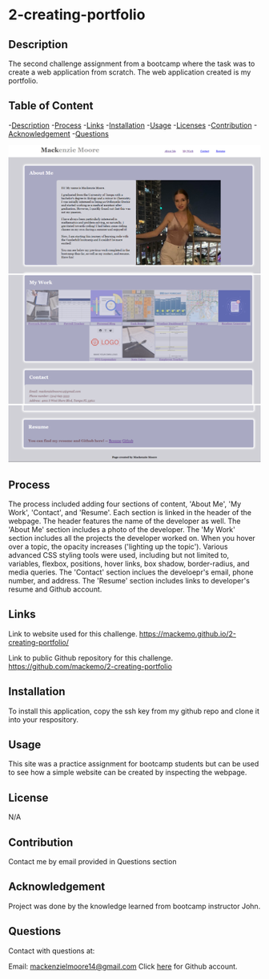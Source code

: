 # 2-creating-portfolio

## Description

The second challenge assignment from a bootcamp where the task was to create a web application from scratch. The web application created is my portfolio.

## Table of Content
  -[Description](#Description)
  -[Process](#Process)
  -[Links](#Links)
  -[Installation](#Installation)
  -[Usage](#Usage)
  -[Licenses](#Licenses)
  -[Contribution](#Contribution)
  -[Acknowledgement](#Acknowledgement)
  -[Questions](#Questions)


<img src="./assets/images/ss1.png"/>
<img src="./assets/images/ss2.png"/>
<img src="./assets/images/ss3.png"/>

## Process

The process included adding four sections of content, 'About Me', 'My Work', 'Contact', and 'Resume'. Each section is linked in the header of the webpage. The header features the name of the developer as well. The 'About Me' section includes a photo of the developer. The 'My Work' section includes all the projects the developer worked on. When you hover over a topic, the opacity increases ('lighting up the topic'). Various advanced CSS styling tools were used, including but not limited to, variables, flexbox, positions, hover links, box shadow, border-radius, and media queries. The 'Contact' section inclues the develoepr's email, phone number, and address. The 'Resume' section includes links to developer's resume and Github account.

## Links

Link to website used for this challenge.
https://mackemo.github.io/2-creating-portfolio/

Link to public Github repository for this challenge.
https://github.com/mackemo/2-creating-portfolio

## Installation

To install this application, copy the ssh key from my github repo and clone it into your respository.

## Usage

This site was a practice assignment for bootcamp students but can be used to see how a simple website can be created by inspecting the webpage.

## License

N/A

## Contribution
  
Contact me by email provided in Questions section

## Acknowledgement

Project was done by the knowledge learned from bootcamp instructor John.

## Questions
  
Contact with questions at:
  
Email: mackenzielmoore14@gmail.com
Click [here](https://github.com/mackemo) for Github account.
